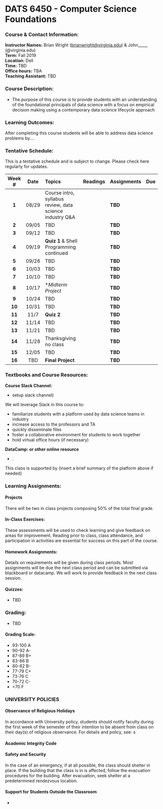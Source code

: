 # DATS 6450 - Computer Science Foundations

### Course & Contact Information:

**Instructor Names:** Brian Wright (brianwright@virginia.edu) & John_____ (@virginia.edu) \
**Term:** Fall 2019 \
**Location:** Dell  \
**Time:** TBD \
**Office hours:** TBA \
**Teaching Assistant:** TBD

###  Course Description:

- The purpose of this course is to provide students with an understanding of the foundational principals of data science with a focus on empirical decision making using a contemporary data science lifecycle approach 

### Learning Outcomes:

 After completing this course students will be able to address data science problems by.... 

### Tentative Schedule:
This is a tentative schedule and is subject to change. Please check here regularly for updates.

| Week # |Date   | Topics | Readings | Assignments | Due    | 
| :----: |:----: |:-------|:---------|:------------| :----- |
| **1**  | 08/29 | Course intro, syllabus review, data science industry Q&A |  | **TBD**        |      |
| **2**  | 09/05 | TBD                                                      |  | **TBD**        |      |
| **3**  | 09/12 | TBD                                                      |  | **TBD**        |      |
| **4**  | 09/19 | **Quiz 1** & Shell Programming continued                 |  | **TBD**        |      |
| **5**  | 09/26 | TBD                                                      |  | **TBD**        |      |
| **6**  | 10/03 | TBD                                                      |  | **TBD**        |      |
| **7**  | 10/10 | TBD                                                      |  | **TBD**        |      |
| **8**  | 10/17 | **Midterm Project*                                       |  | **TBD**        |      |
| **9**  | 10/24 | TBD                                                      |  | **TBD**        |      |
| **10** | 10/31 | TBD                                                      |  | **TBD**        |      |
| **11** | 11/7  | **Quiz 2**                                               |  | **TBD**        |      |
| **12** | 11/14 | TBD                                                      |  | **TBD**        |      |
| **13** | 11/21 | TBD                                                      |  | **TBD**        |      |
| **14** | 11/28 | Thanksgiving no class                                    |  | **TBD**        |      |
| **15** | 12/05 | TBD                                                      |  | **TBD**        |      |
| **16** | TBD   | **Final Project**                                        |  | **TBD**        |      |

### Textbooks and Course Resources:

**Course Slack Channel:**
- setup slack channel)

We will leverage Slack in this course to: 
- familiarize students with a platform used by data science teams in industry
- increase access to the professors and TA
- quickly disseminate files
- foster a collaborative environment for students to work together 
- hold virtual office hours (if necessary)

**DataCamp: or other online resource**
- .

This class is supported by (insert a brief summary of the platform above if needed)

### Learning Assignments:

#### Projects
There will be two in class projects composing 50% of the total final grade. 

#### In-Class Exercises:
 These assessments will be used to check learning and give feedback on areas for improvement. Reading prior to class, class attendance, and participation in activities are essential for success on this part of the course.
 
#### Homework Assignments:
 Details on requirements will be given during class periods. Most assignments will be due the next class period and can be submitted via blackboard or datacamp. We will work to provide feedback in the next class session. 


#### Quizzes: 

- TBD

### Grading:

- TBD


#### Grading Scale:

 - 93-100 A
 - 90-92 A- 
 - 87-89 B+
 - 83-86 B 
 - 80-82 B- 
 - 77-79 C+ 
 - 73-76 C 
 - 70-72 C- 
 - <70 F

###  UNIVERSITY POLICIES 

#### Observance of Religious Holidays 
In accordance with University policy, students should notify faculty during the first week of the semester of their intention to be absent from class on their day(s) of religious observance. 
For details and policy, see: s

#### Academic Integrity Code



#### Safety and Security

In the case of an emergency, if at all possible, the class should shelter in place. If the building that the class is in is affected, follow the evacuation procedures for the building. After evacuation, seek shelter at a predetermined rendezvous location.

#### Support for Students Outside the Classroom

-
